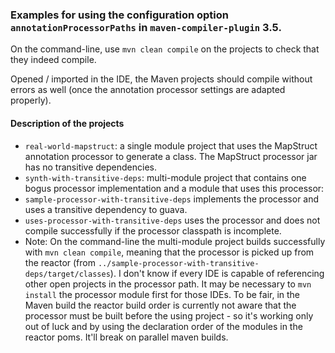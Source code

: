 ### Examples for using the configuration option `annotationProcessorPaths` in `maven-compiler-plugin` 3.5.

On the command-line, use `mvn clean compile` on the projects to check that they indeed compile.

Opened / imported in the IDE, the Maven projects should compile without errors as well (once the annotation processor settings are adapted properly).

#### Description of the projects

* `real-world-mapstruct`: a single module project that uses the MapStruct annotation processor to generate a class. The MapStruct processor jar has no transitive dependencies.
* `synth-with-transitive-deps`: multi-module project that contains one bogus processor implementation and a module that uses this processor:
 * `sample-processor-with-transitive-deps` implements the processor and uses a transitive dependency to guava.
 * `uses-processor-with-transitive-deps` uses the processor and does not compile successfully if the processor classpath is incomplete.
 * Note: On the command-line the multi-module project builds successfully with `mvn clean compile`, meaning that the processor is picked up from the reactor (from `../sample-processor-with-transitive-deps/target/classes`). I don't know if every IDE is capable of referencing other open projects in the processor path. It may be necessary to `mvn install` the processor module first for those IDEs. To be fair, in the Maven build the reactor build order is currently not aware that the processor must be built before the using project - so it's working only out of luck and by using the declaration order of the modules in the reactor poms. It'll break on parallel maven builds.
